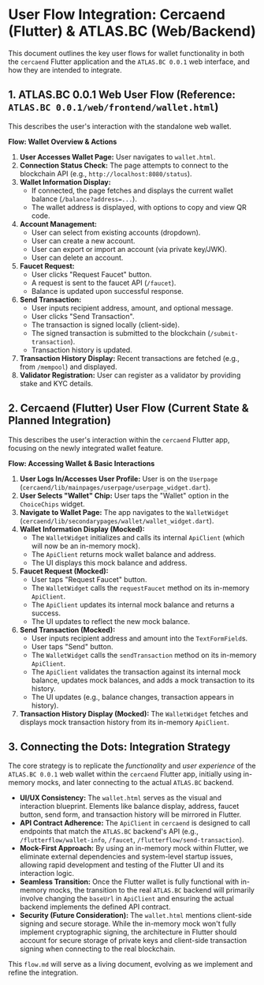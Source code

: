 # User Flow Integration: Cercaend (Flutter) & ATLAS.BC (Web/Backend)

This document outlines the key user flows for wallet functionality in both the `cercaend` Flutter application and the `ATLAS.BC 0.0.1` web interface, and how they are intended to integrate.

## 1. ATLAS.BC 0.0.1 Web User Flow (Reference: `ATLAS.BC 0.0.1/web/frontend/wallet.html`)

This describes the user's interaction with the standalone web wallet.

**Flow: Wallet Overview & Actions**

1.  **User Accesses Wallet Page:** User navigates to `wallet.html`.
2.  **Connection Status Check:** The page attempts to connect to the blockchain API (e.g., `http://localhost:8080/status`).
3.  **Wallet Information Display:**
    *   If connected, the page fetches and displays the current wallet balance (`/balance?address=...`).
    *   The wallet address is displayed, with options to copy and view QR code.
4.  **Account Management:**
    *   User can select from existing accounts (dropdown).
    *   User can create a new account.
    *   User can export or import an account (via private key/JWK).
    *   User can delete an account.
5.  **Faucet Request:**
    *   User clicks "Request Faucet" button.
    *   A request is sent to the faucet API (`/faucet`).
    *   Balance is updated upon successful response.
6.  **Send Transaction:**
    *   User inputs recipient address, amount, and optional message.
    *   User clicks "Send Transaction".
    *   The transaction is signed locally (client-side).
    *   The signed transaction is submitted to the blockchain (`/submit-transaction`).
    *   Transaction history is updated.
7.  **Transaction History Display:** Recent transactions are fetched (e.g., from `/mempool`) and displayed.
8.  **Validator Registration:** User can register as a validator by providing stake and KYC details.

## 2. Cercaend (Flutter) User Flow (Current State & Planned Integration)

This describes the user's interaction within the `cercaend` Flutter app, focusing on the newly integrated wallet feature.

**Flow: Accessing Wallet & Basic Interactions**

1.  **User Logs In/Accesses User Profile:** User is on the `Userpage` (`cercaend/lib/mainpages/userpage/userpage_widget.dart`).
2.  **User Selects "Wallet" Chip:** User taps the "Wallet" option in the `ChoiceChips` widget.
3.  **Navigate to Wallet Page:** The app navigates to the `WalletWidget` (`cercaend/lib/secondarypages/wallet/wallet_widget.dart`).
4.  **Wallet Information Display (Mocked):**
    *   The `WalletWidget` initializes and calls its internal `ApiClient` (which will now be an in-memory mock).
    *   The `ApiClient` returns mock wallet balance and address.
    *   The UI displays this mock balance and address.
5.  **Faucet Request (Mocked):**
    *   User taps "Request Faucet" button.
    *   The `WalletWidget` calls the `requestFaucet` method on its in-memory `ApiClient`.
    *   The `ApiClient` updates its internal mock balance and returns a success.
    *   The UI updates to reflect the new mock balance.
6.  **Send Transaction (Mocked):**
    *   User inputs recipient address and amount into the `TextFormField`s.
    *   User taps "Send" button.
    *   The `WalletWidget` calls the `sendTransaction` method on its in-memory `ApiClient`.
    *   The `ApiClient` validates the transaction against its internal mock balance, updates mock balances, and adds a mock transaction to its history.
    *   The UI updates (e.g., balance changes, transaction appears in history).
7.  **Transaction History Display (Mocked):** The `WalletWidget` fetches and displays mock transaction history from its in-memory `ApiClient`.

## 3. Connecting the Dots: Integration Strategy

The core strategy is to replicate the *functionality* and *user experience* of the `ATLAS.BC 0.0.1` web wallet within the `cercaend` Flutter app, initially using in-memory mocks, and later connecting to the actual `ATLAS.BC` backend.

*   **UI/UX Consistency:** The `wallet.html` serves as the visual and interaction blueprint. Elements like balance display, address, faucet button, send form, and transaction history will be mirrored in Flutter.
*   **API Contract Adherence:** The `ApiClient` in `cercaend` is designed to call endpoints that match the `ATLAS.BC` backend's API (e.g., `/flutterflow/wallet-info`, `/faucet`, `/flutterflow/send-transaction`).
*   **Mock-First Approach:** By using an in-memory mock within Flutter, we eliminate external dependencies and system-level startup issues, allowing rapid development and testing of the Flutter UI and its interaction logic.
*   **Seamless Transition:** Once the Flutter wallet is fully functional with in-memory mocks, the transition to the real `ATLAS.BC` backend will primarily involve changing the `baseUrl` in `ApiClient` and ensuring the actual backend implements the defined API contract.
*   **Security (Future Consideration):** The `wallet.html` mentions client-side signing and secure storage. While the in-memory mock won't fully implement cryptographic signing, the architecture in Flutter should account for secure storage of private keys and client-side transaction signing when connecting to the real blockchain.

This `flow.md` will serve as a living document, evolving as we implement and refine the integration.
